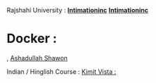 
Rajshahi University : [](http://rurfid.ru.ac.bd/ru_profile/public/teacher/22701143/profile)
**[Intimationinc](https://blogs.intimationinc.com/)**
**[Intimationinc](https://www.youtube.com/@Intimationinc)**

# Docker :
,
		[Ashadullah Shawon](https://www.youtube.com/@AshadullahShawon/playlists)


Indian / Hinglish Course :
		[Kimit Vista : ](https://www.youtube.com/@kmitvista899/playlists)


